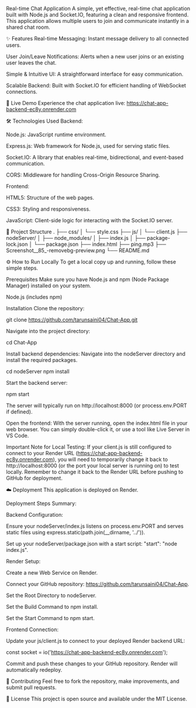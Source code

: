 Real-time Chat Application
A simple, yet effective, real-time chat application built with Node.js and Socket.IO, featuring a clean and responsive frontend. This application allows multiple users to join and communicate instantly in a shared chat room.

✨ Features
Real-time Messaging: Instant message delivery to all connected users.

User Join/Leave Notifications: Alerts when a new user joins or an existing user leaves the chat.

Simple & Intuitive UI: A straightforward interface for easy communication.

Scalable Backend: Built with Socket.IO for efficient handling of WebSocket connections.

🚀 Live Demo
Experience the chat application live:
https://chat-app-backend-ec8y.onrender.com

🛠️ Technologies Used
Backend:

Node.js: JavaScript runtime environment.

Express.js: Web framework for Node.js, used for serving static files.

Socket.IO: A library that enables real-time, bidirectional, and event-based communication.

CORS: Middleware for handling Cross-Origin Resource Sharing.

Frontend:

HTML5: Structure of the web pages.

CSS3: Styling and responsiveness.

JavaScript: Client-side logic for interacting with the Socket.IO server.

📂 Project Structure
.
├── css/
│   └── style.css
├── js/
│   └── client.js
├── nodeServer/
│   ├── node_modules/
│   ├── index.js
│   ├── package-lock.json
│   └── package.json
├── index.html
├── ping.mp3
├── Screenshot__85_-removebg-preview.png
└── README.md

⚙️ How to Run Locally
To get a local copy up and running, follow these simple steps.

Prerequisites
Make sure you have Node.js and npm (Node Package Manager) installed on your system.

Node.js (includes npm)

Installation
Clone the repository:

git clone https://github.com/tarunsaini04/Chat-App.git

Navigate into the project directory:

cd Chat-App

Install backend dependencies:
Navigate into the nodeServer directory and install the required packages.

cd nodeServer
npm install

Start the backend server:

npm start

The server will typically run on http://localhost:8000 (or process.env.PORT if defined).

Open the frontend:
With the server running, open the index.html file in your web browser. You can simply double-click it, or use a tool like Live Server in VS Code.

Important Note for Local Testing:
If your client.js is still configured to connect to your Render URL (https://chat-app-backend-ec8y.onrender.com), you will need to temporarily change it back to http://localhost:8000 (or the port your local server is running on) to test locally. Remember to change it back to the Render URL before pushing to GitHub for deployment.

☁️ Deployment
This application is deployed on Render.

Deployment Steps Summary:

Backend Configuration:

Ensure your nodeServer/index.js listens on process.env.PORT and serves static files using express.static(path.join(__dirname, '../')).

Set up your nodeServer/package.json with a start script: "start": "node index.js".

Render Setup:

Create a new Web Service on Render.

Connect your GitHub repository: https://github.com/tarunsaini04/Chat-App.

Set the Root Directory to nodeServer.

Set the Build Command to npm install.

Set the Start Command to npm start.

Frontend Connection:

Update your js/client.js to connect to your deployed Render backend URL:

const socket = io('https://chat-app-backend-ec8y.onrender.com');

Commit and push these changes to your GitHub repository. Render will automatically redeploy.

🤝 Contributing
Feel free to fork the repository, make improvements, and submit pull requests.

📄 License
This project is open source and available under the MIT License.
